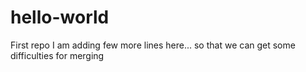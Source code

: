 # hello-world
First repo
I am adding few more lines here... so that we can get some difficulties for merging
